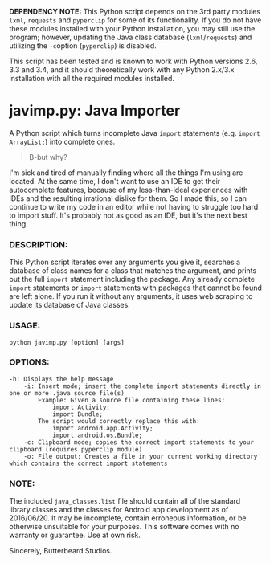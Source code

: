 **DEPENDENCY NOTE:** This Python script depends on the 3rd party modules `lxml`, `requests` and `pyperclip` for some of its functionality. If you do not have these modules installed with your Python installation, you may still use the program; however, updating the Java class database (`lxml`/`requests`) and utilizing the `-c`option (`pyperclip`) is disabled.

This script has been tested and is known to work with Python versions 2.6, 3.3 and 3.4, and it should theoretically work with any Python 2.x/3.x installation with all the required modules installed.

# javimp.py: Java Importer

A Python script which turns incomplete Java `import` statements (e.g. `import ArrayList;`) into complete ones.

> B-but why?

I'm sick and tired of manually finding where all the things I'm using are located. At the same time, I don't want to use an IDE to get their autocomplete features, because of my less-than-ideal experiences with IDEs and the resulting irrational dislike for them. So I made this, so I can continue to write my code in an editor while not having to struggle too hard to import stuff. It's probably not as good as an IDE, but it's the next best thing.

### DESCRIPTION:

This Python script iterates over any arguments you give it, searches a database of class names for a class that matches the argument, and prints out the full `import` statement including the package. Any already complete `import` statements or `import` statements with packages that cannot be found are left alone. If you run it without any arguments, it uses web scraping to update its database of Java classes.

### USAGE:

`python javimp.py [option] [args]`

### OPTIONS:

```
-h: Displays the help message
    -i: Insert mode; insert the complete import statements directly in one or more .java source file(s)
        Example: Given a source file containing these lines:
            import Activity;
            import Bundle;
        The script would correctly replace this with:
            import android.app.Activity;
            import android.os.Bundle;
    -c: Clipboard mode; copies the correct import statements to your clipboard (requires pyperclip module)
    -o: File output; Creates a file in your current working directory which contains the correct import statements
```

### NOTE:

The included `java_classes.list` file should contain all of the standard library classes and the classes for Android app development as of 2016/06/20. It may be incomplete, contain erroneous information, or be otherwise unsuitable for your purposes. This software comes with no warranty or guarantee. Use at own risk.

Sincerely, Butterbeard Studios.
